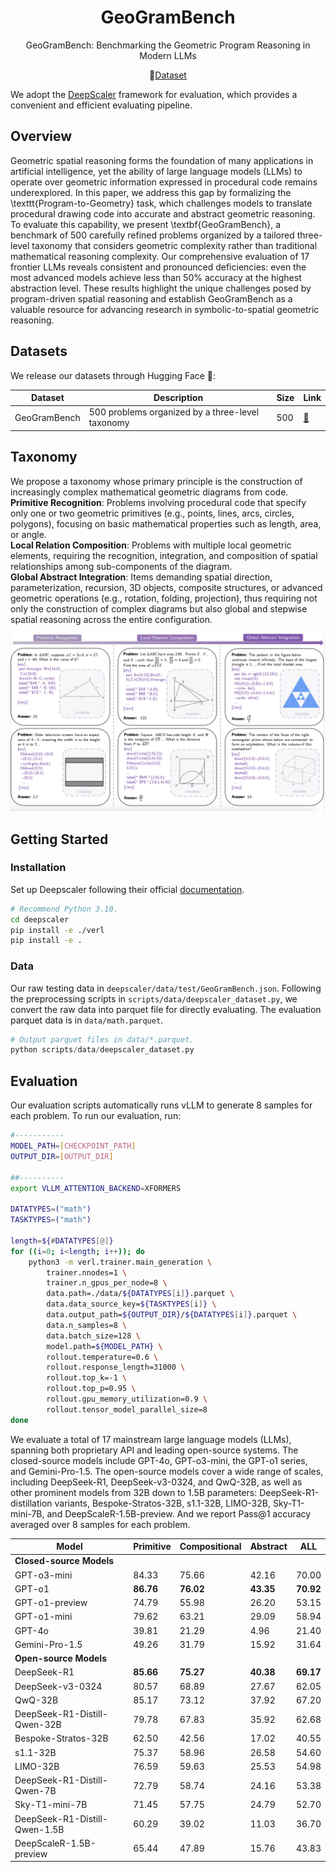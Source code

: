 <div align="center">

# GeoGramBench

<div>
GeoGramBench: Benchmarking the Geometric Program Reasoning  in Modern LLMs
</div>
</div>

<p align="center">
  🤗<a href="https://huggingface.co/datasets/LiAuto-DSR/GeoGramBench" target="_blank">Dataset</a>
</p>

We adopt the <a href="https://github.com/agentica-project/rllm/tree/deepscaler" target="_blank">DeepScaler</a> framework for evaluation, which provides a convenient and efficient evaluating pipeline. 

## Overview
Geometric spatial reasoning forms the foundation of many applications in artificial intelligence, yet the ability of large language models (LLMs) to operate over geometric information expressed in procedural code remains underexplored. In this paper, we address this gap by formalizing the \texttt{Program-to-Geometry} task, which challenges models to translate procedural drawing code into accurate and abstract geometric reasoning. To evaluate this capability, we present \textbf{GeoGramBench}, a benchmark of 500 carefully refined problems organized by a tailored three-level taxonomy that considers geometric complexity rather than traditional mathematical reasoning complexity. Our comprehensive evaluation of 17 frontier LLMs reveals consistent and pronounced deficiencies: even the most advanced models achieve less than 50\% accuracy at the highest abstraction level. These results highlight the unique challenges posed by program-driven spatial reasoning and establish GeoGramBench as a valuable resource for advancing research in symbolic-to-spatial geometric reasoning.

## Datasets

We release our datasets through Hugging Face 🤗:

| Dataset | Description                           | Size | Link                                           |
| ------- | ------------------------------------- | ---- | ---------------------------------------------- |
| GeoGramBench | 500 problems organized by a three-level taxonomy | 500  | [🤗](https://huggingface.co/datasets/GAIR/LIMO) |

## Taxonomy
We propose a taxonomy whose primary principle is the construction of increasingly complex mathematical geometric diagrams from code.  
<strong>Primitive Recognition</strong>: Problems involving procedural code that specify only one or two geometric primitives (e.g., points, lines, arcs, circles, polygons), focusing on basic mathematical properties such as length, area, or angle.  
<strong>Local Relation Composition</strong>: Problems with multiple local geometric elements, requiring the recognition, integration, and composition of spatial relationships among sub-components of the diagram.  
<strong>Global Abstract Integration</strong>: Items demanding spatial direction, parameterization, recursion, 3D objects, composite structures, or advanced geometric operations (e.g., rotation, folding, projection), thus requiring not only the construction of complex diagrams but also global and stepwise spatial reasoning across the entire configuration.

![](figures/geogrambench_example.png)


## Getting Started
### Installation
Set up Deepscaler following their official [documentation](https://github.com/agentica-project/rllm/tree/deepscaler).
```bash
# Recommend Python 3.10.
cd deepscaler
pip install -e ./verl
pip install -e .
```
### Data
Our raw testing data in `deepscaler/data/test/GeoGramBench.json`. Following the preprocessing scripts in `scripts/data/deepscaler_dataset.py`, we convert the raw data into parquet file for directly evaluating. The evaluation parquet data is in `data/math.parquet`.
```python
# Output parquet files in data/*.parquet.
python scripts/data/deepscaler_dataset.py
```

## Evaluation
Our evaluation scripts automatically runs vLLM to generate 8 samples for each problem. To run our evaluation, run:
```bash
#-----------
MODEL_PATH=[CHECKPOINT_PATH]
OUTPUT_DIR=[OUTPUT_DIR]

##----------
export VLLM_ATTENTION_BACKEND=XFORMERS

DATATYPES=("math")
TASKTYPES=("math")

length=${#DATATYPES[@]}
for ((i=0; i<length; i++)); do
    python3 -m verl.trainer.main_generation \
        trainer.nnodes=1 \
        trainer.n_gpus_per_node=8 \
        data.path=./data/${DATATYPES[i]}.parquet \
    	data.data_source_key=${TASKTYPES[i]} \
        data.output_path=${OUTPUT_DIR}/${DATATYPES[i]}.parquet \
        data.n_samples=8 \
        data.batch_size=128 \
        model.path=${MODEL_PATH} \
        rollout.temperature=0.6 \
        rollout.response_length=31000 \
        rollout.top_k=-1 \
        rollout.top_p=0.95 \
        rollout.gpu_memory_utilization=0.9 \
        rollout.tensor_model_parallel_size=8
done
```

We evaluate a total of 17 mainstream large language models (LLMs), spanning both proprietary API and leading open-source systems. The closed-source models include GPT-4o, GPT-o3-mini, the GPT-o1 series, and Gemini-Pro-1.5. The open-source models cover a wide range of scales, including DeepSeek-R1, DeepSeek-v3-0324, and QwQ-32B, as well as other prominent models from 32B down to 1.5B parameters: DeepSeek-R1-distillation variants, Bespoke-Stratos-32B, s1.1-32B, LIMO-32B, Sky-T1-mini-7B, and DeepScaleR-1.5B-preview. And we report Pass@1 accuracy averaged over 8 samples for each problem.

| Model | Primitive | Compositional | Abstract | ALL |
|-------|-----------|-----------|-----------|--------------|
| <strong>Closed-source Models</strong> |
| GPT-o3-mini | 84.33 | 75.66 | 42.16 | 70.00 |
| GPT-o1 | <strong>86.76</strong> | <strong>76.02</strong> | <strong>43.35</strong> | <strong>70.92</strong> |
| GPT-o1-preview | 74.79 | 55.98 | 26.20 | 53.15 |
| GPT-o1-mini | 79.62 | 63.21 | 29.09 | 58.94 |
| GPT-4o | 39.81 | 21.29 | 4.96 | 21.40 |
| Gemini-Pro-1.5 | 49.26 | 31.79 | 15.92 | 31.64 |
| <strong>Open-source Models</strong> |
| DeepSeek-R1 | <strong>85.66</strong> | <strong>75.27</strong> | <strong>40.38</strong> | <strong>69.17</strong> |
| DeepSeek-v3-0324 | 80.57 | 68.89 | 27.67 | 62.05 |
| QwQ-32B | 85.17 | 73.12 | 37.92 | 67.20 |
| DeepSeek-R1-Distill-Qwen-32B | 79.78 | 67.83 | 35.92 | 62.68 |
| Bespoke-Stratos-32B | 62.50 | 42.56 | 17.02 | 40.55 |
| s1.1-32B | 75.37 | 58.96 | 26.58 | 54.60 |
| LIMO-32B | 76.59 | 59.63 | 25.53 | 54.98 |
| DeepSeek-R1-Distill-Qwen-7B | 72.79 | 58.74 | 24.16 | 53.38 |
| Sky-T1-mini-7B | 71.45 | 57.75 | 24.79 | 52.70 |
| DeepSeek-R1-Distill-Qwen-1.5B | 60.29 | 39.02 | 11.03 | 36.70 |
| DeepScaleR-1.5B-preview | 65.44 | 47.89 | 15.76 | 43.83 |